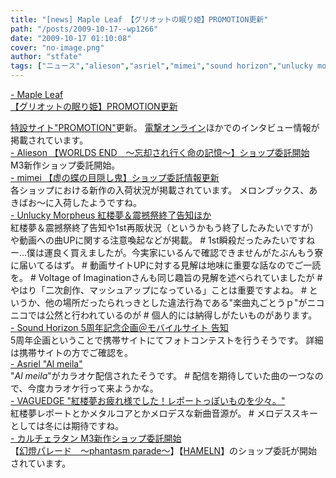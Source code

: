 ```yaml
---
title: "[news] Maple Leaf 【グリオットの眠り姫】PROMOTION更新"
path: "/posts/2009-10-17--wp1266"
date: "2009-10-17 01:10:08"
cover: "no-image.png"
author: "stfate"
tags: ["ニュース","alieson","asriel","mimei","sound horizon","unlucky morpheus","vaguedge","霜月はるか"]
---
```


<style type="text/css">
<!--
p {white-space: pre-wrap};
-->
</style>

<a  href="http://shimotsukin.com/" target="_blank">- Maple Leaf 【グリオットの眠り姫】PROMOTION更新</a>
<div ><a href="http://www.team-e.co.jp/sp/griotte/promotion.html">特設サイト"PROMOTION"</a>更新。
<a href="http://news.dengeki.com/elem/000/000/203/203369/">電撃オンライン</a>ほかでのインタビュー情報が掲載されています。</div>
<a  href="http://www.alieson.net/html/" target="_blank">- Alieson 【WORLDS END　～忘却され行く命の記憶～】ショップ委託開始</a>
<div >M3新作ショップ委託開始。</div>
<a  href="http://totsu-kuni.net/" target="_blank">- mimei 【虚の蝶の目隠し鬼】ショップ委託情報更新</a>
<div >各ショップにおける新作の入荷状況が掲載されています。
メロンブックス、あきばお～に入荷したようですね。</div>
<a  href="http://sound.jp/ankimo/" target="_blank">- Unlucky Morpheus 紅楼夢＆震撼祭終了告知ほか</a>
<div >紅楼夢＆震撼祭終了告知や1st再販状況（というかもう終了したみたいですが）や動画への曲UPに関する注意喚起などが掲載。
# 1st瞬殺だったみたいですねー…僕は運良く買えましたが。今実家にいるんで確認できませんがたぶんもう寮に届いてるはず。
# 動画サイトUPに対する見解は地味に重要な話なのでご一読を。
# Voltage of Imaginationさんも同じ趣旨の見解を述べられていましたが
# やはり「二次創作、マッシュアップになっている」ことは重要ですよね。
# というか、他の場所だったられっきとした違法行為である"楽曲丸ごとうｐ"がニコニコでは公然と行われているのが
# 個人的には納得しがたいものがあります。</div>
<a  href="http://www.soundhorizon.com/information/index.html" target="_blank">- Sound Horizon 5周年記念企画＠モバイルサイト 告知</a>
<div >5周年企画ということで携帯サイトにてフォトコンテストを行うそうです。
詳細は携帯サイトの方でご確認を。</div>
<a  href="http://ameblo.jp/asriel-blog/" target="_blank">- Asriel "Al meila"</a>
<div >"<em>Al meila</em>"がカラオケ配信されたそうです。
# 配信を期待していた曲の一つなので、今度カラオケ行って来ようかな。</div>
<a  href="http://d.hatena.ne.jp/hull1522/" target="_blank">- VAGUEDGE "紅楼夢お疲れ様でした！レポートっぽいものを少々。"</a>
<div >紅楼夢レポートとかメタルコアとかメロデスな新曲音源が。
# メロデススキーとしては冬には期待ですね。</div>
<a  href="http://hatukiyura.sakura.ne.jp/" target="_blank">- カルチェラタン M3新作ショップ委託開始</a>
<div >【<a href="http://hatukiyura.sakura.ne.jp/gentou/index.html">幻燈パレード　～phantasm parade～</a>】【<a href="http://otogibako.net/hameln/index.htm">HAMELN</a>】のショップ委託が開始されています。</div>